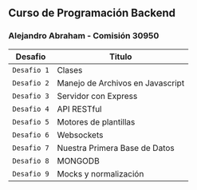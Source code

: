 ## Curso de Programación Backend
### Alejandro Abraham - Comisión 30950

| Desafio       | Titulo                               |
| ------------- | ------------------------------------ |
| `Desafio 1`   | Clases                               |
| `Desafio 2`   | Manejo de Archivos en Javascript     |
| `Desafio 3`   | Servidor con Express                 |
| `Desafio 4`   | API RESTful                          |
| `Desafio 5`   | Motores de plantillas                |
| `Desafio 6`   | Websockets                           |
| `Desafio 7`   | Nuestra Primera Base de Datos        |
| `Desafio 8`   | MONGODB                              |
| `Desafio 9`   | Mocks y normalización                |
